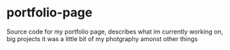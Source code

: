 # portfolio-page

Source code for my portfolio page, describes what im currently working on, big projects
it was a little bit of my photgraphy amonst other things

